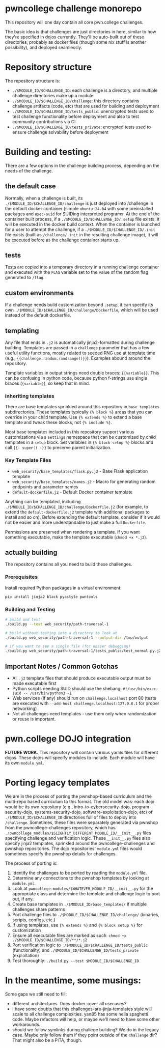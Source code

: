 # pwncollege challenge monorepo

This repository will one day contain all core pwn.college challenges.

The basic idea is that challenges are just directories in here, similar to how they're specified in dojos currently.
They'll be auto-built out of these directories, probably as docker files (though some nix stuff is another possibility), and deployed seamlessly.

# Repository structure

The repository structure is:

- `./$MODULE_ID/$CHALLENGE_ID`: each challenge is a directory, and multiple challenge directories make up a module
- `./$MODULE_ID/$CHALLENGE_ID/challenge`: this directory contains challenge artifacts (code, etc) that are used for building and deployment
- `./$MODULE_ID/$CHALLENGE_ID/tests_public`: unencrypted tests used to test challenge functionality before deployment and also to test community contributions via CI
- `./$MODULE_ID/$CHALLENGE_ID/tests_private`: encrypted tests used to ensure challenge solvability before deployment

# Building and testing:

There are a few options in the challenge building process, depending on the needs of the challenge.

## the default case

Normally, when a challenge is built, its `./$MODULE_ID/$CHALLENGE_ID/challenge` is just deployed into /challenge in the default docker container (simple `ubuntu:24.04` with some preinstalled packages and `exec-suid` for SUIDing interpreted programs.
At the end of the container built process, if a `./$MODULE_ID/$CHALLENGE_ID/.setup` file exists, it will be executed in the docker build context.
When the container is launched for a user to attempt the challenge, if a `./$MODULE_ID/$CHALLENGE_ID/.init` file exists (built as `/challenge/.init` in the resulting challenge image), it will be executed before as the challenge container starts up.

## tests

Tests are copied into a temporary directory in a running challenge container and executed with the `FLAG` variable set to the value of the random flag generated to `/flag`.

## custom environments

If a challenge needs build customization beyond `.setup`, it can specify its own `./$MODULE_ID/$CHALLENGE_ID/challenge/Dockerfile`, which will be used instead of the default dockerfile.

## templating

Any file that ends in `.j2` is automatically jinja2-formatted during challenge building.
Templates are passed in a `challenge` parameter that has a few useful utility functions, mostly related to seeded RNG use at template time (e.g., `{{challenge.random.randrange()}}`).
Examples abound around the repository.

Template variables in output strings need double braces: `{{variable}}`.
This can be confusing in python code, because python f-strings use single braces (`{variable}`), so keep that in mind.

### inheriting templates

There are base templates sprinkled around this repository in `base_templates` subdirectories.
These templates typically `{% block %}` areas that you can override in your child template.
Use `{% extends %}` to extend a base template and tweak these blocks, not `{% include %}`.

Most base templates included in this repository support various customizations via a `settings` namespace that can be customized by child templates in a `setup` block.
Set variables in `{% block setup %}` blocks and call `{{- super() -}}` to preserve parent initialization.

### Key Template Files

- `web_security/base_templates/flask.py.j2` - Base Flask application template
- `web_security/base_templates/names.j2` - Macro for generating random endpoints and parameter names
- `default-dockerfile.j2` - Default Docker container template

Anything can be templated, including `./$MODULE_ID/$CHALLENGE_ID/challenge/Dockerfile.j2` (for example, to extend the `default-dockerfile.j2` template with additional packages to install and so on).
Before extending the default template, consider if it would not be easier and more understandable to just make a full `Dockerfile`.

Permissions are preserved when rendering a template.
If you want something executable, make the template executable (`chmod +x *.j2`).

## actually building

The repository contains all you need to build these challenges.

### Prerequisites

Install required Python packages in a virtual environment:

```bash
pip install jinja2 black pyastyle pwntools
```

### Building and Testing

```bash
# build and test
./build.py --test web_security/path-traversal-1

# build without testing into a directory to look at
./build.py web_security/path-traversal-1 --output-dir /tmp/output

# if you want to see a single file (for easier debugging)
./build.py web_security/path-traversal-1/tests_public/test_normal.py.j2
```

## Important Notes / Common Gotchas

- All `.j2` template files that should produce executable output must be made executable first
- Python scripts needing SUID should use the shebang: `#!/usr/bin/exec-suid -- /usr/bin/python3 -I`
- Web services (if any) should run on `challenge.localhost` port 80 (tests are executed with `--add-host challenge.localhost:127.0.0.1` for proper networking)
- Not all challenges need templates - use them only when randomization or reuse is important.

# pwn.college DOJO integration

**FUTURE WORK.**
This repository will contain various yamls files for different dojos.
These dojos will specify modules to include.
Each module will have its own `module.yml`.

# Porting legacy templates

We are in the process of porting the pwnshop-based curriculum and the multi-repo based curriculum to this format.
The old model was: each dojo would be its own repository (e.g., intro-to-cybersecurity-dojo, program-security-dojo, systems-security-dojo, software-exploitation-dojo, etc) of `./$MODULE_ID/$CHALLENGE_ID` directories full of files to deploy into `/challenge`.
Sometimes, these files were separately generated via pwnshop from the pwncollege-challenges repository, which has `./pwncollege_modules/$SLIGHTLY_DIFFERENT_MODULE_ID/__init__.py` files specifying challenge and verification logic.
These `__init__.py` files also specify jinja2 templates, sprinkled around the pwncollege-challenges and pwnshop repositories.
The dojo repositories' `module.yml` files would sometimes specify the pwnshop details for challenges.

The process of porting is:

1. Identify the challenges to be ported by reading the `module.yml` file.
2. Determine any connections to the pwnshop templates by looking at `module.yml`.
3. Look at `pwncollege-modules/$WHATEVER_MODULE_ID/__init__.py` for the appropriate class and determine the template and challenge logic to port out, if any.
4. Create base templates in `./$MODULE_ID/base_templates/` if multiple challenges share patterns
5. Port challenge files to `./$MODULE_ID/$CHALLENGE_ID/challenge/` (binaries, scripts, configs, etc.)
6. If using templates, use `{% extends %}` and `{% block setup %}` for customization
7. Ensure all executable files are marked as such: `chmod +x ./$MODULE_ID/$CHALLENGE_ID/**/*.j2`
8. Port verification logic to `./$MODULE_ID/$CHALLENGE_ID/tests_public` (functionality) and `./$MODULE_ID/$CHALLENGE_ID/tests_private` (exploitation)
9. Test thoroughly: `./build.py --test $MODULE_ID/$CHALLENGE_ID`


# In the meantime, some musings:

Some gaps we still need to fill:

- different architectures. Does docker cover all usecases?
- i have some doubts that this challenges-are-jinja-templates style will scale to all challenge complexities. yan85 has some hella spaghetti code. Maybe refactors will help, or maybe we'll need to have some other workarounds.
- should we follow symlinks during challege building? We do in the legacy case. Maybe only follow them if they point outside of the `challenge` dir? That might also be a PITA, though.
